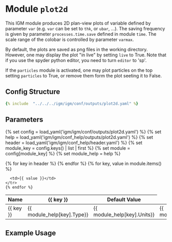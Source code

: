 # Module `plot2d`

This IGM module produces 2D plan-view plots of variable defined by parameter `var` (e.g. `var` can be set to `thk`, or `ubar`, ...). The saving frequency is given by parameter `processes.time.save` defined in module `time`.  The scale range of the colobar is controlled by parameter `varmax`.

By default, the plots are saved as png files in the working directory. However, one may display the plot "in live" by setting `live` to True. Note that if you use the spyder python editor, you need to turn `editor` to 'sp'.
 
If the `particles` module is activated, one may plot particles on the top setting `particles` to True, or remove them form the plot seeting it to False.

## Config Structure  
~~~yaml
{% include  "../../../igm/igm/conf/outputs/plot2d.yaml" %}
~~~

## Parameters

{% set config = load_yaml('igm/igm/conf/outputs/plot2d.yaml') %}
{% set help = load_yaml('igm/igm/conf_help/outputs/plot2d.yaml') %}
{% set header = load_yaml('igm/igm/conf_help/header.yaml') %}
{% set module_key = config.keys() | list | first %}
{% set module = config[module_key] %}
{% set module_help = help %}

<table>
  <thead>
    <tr>
      <th>Name</th>
      {% for key in header %}
      <th>{{ key }}</th>
      {% endfor %}
      <th>Default Value</th>
    </tr>
  </thead>
  <tbody>
    {% for key, value in module.items() %}
    <tr>
      <td>{{ key }}</td>
      <td>{{ module_help[key].Type}}</td>
      <td>{{ module_help[key].Units}}</td>
      <td>{{ module_help[key].Description}}</td>

      <td>{{ value }}</td>
    </tr>
    {% endfor %}
  </tbody>
</table>

<script type="text/javascript">
  MathJax.Hub.Queue(["Typeset", MathJax.Hub]);
</script>

## Example Usage